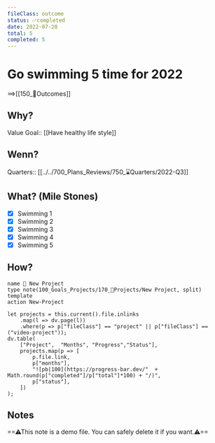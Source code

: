 ```yaml
---
fileClass: outcome  
status: ✅completed
date: 2022-07-20  
total: 5
completed: 5
---
```


# Go swimming 5 time for 2022
==>[[150_🎯Outcomes]]

## Why?
Value Goal:: [[Have healthy life style]]

## Wenn?
Quarters:: [[../../700_Plans_Reviews/750_⌛Quarters/2022-Q3]]  

## What? (Mile Stones)
- [x] Swimming 1
- [x] Swimming 2
- [x] Swimming 3
- [x] Swimming 4
- [x] Swimming 5

## How?
```button
name 💎 New Project
type note(100_Goals_Projects/170_💎Projects/New Project, split) template
action New-Project
```
```dataviewjs
let projects = this.current().file.inlinks
	.map(l => dv.page(l))
    .where(p => p["fileClass"] == "project" || p["fileClass"] == ("video-project"));
dv.table(
    ["Project",  "Months", "Progress","Status"],
    projects.map(p => [
        p.file.link,
        p["months"],
        "![pb|100](https://progress-bar.dev/"  + Math.round(p["completed"]/p["total"]*100) + "/)",
        p["status"],
    ])
);
```

## Notes
==⚠This note is a demo file. You can safely delete it if you want.⚠==